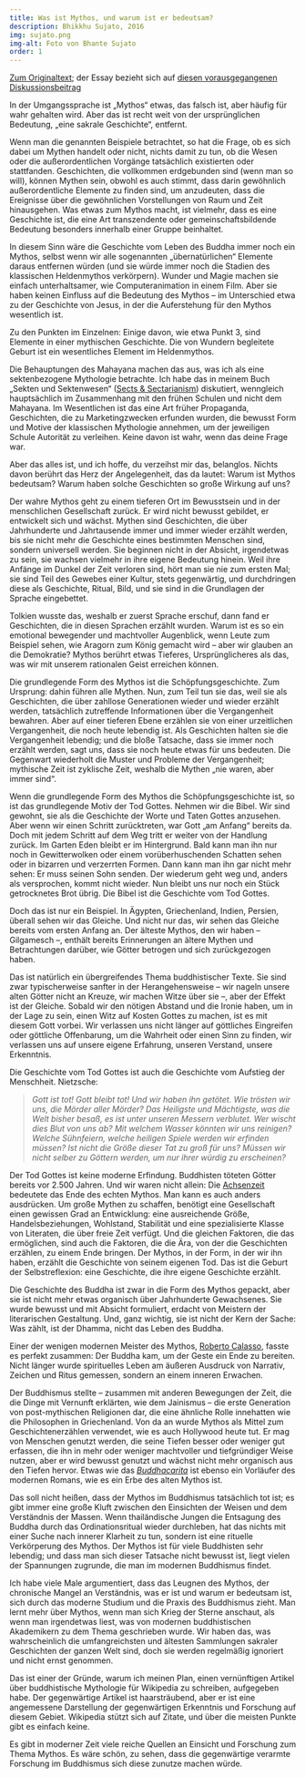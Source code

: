 ```yaml
---
title: Was ist Mythos, und warum ist er bedeutsam?
description: Bhikkhu Sujato, 2016
img: sujato.png
img-alt: Foto von Bhante Sujato
order: 1
---
```


[Zum Originaltext](https://discourse.suttacentral.net/t/what-is-myth-and-why-does-it-matter/3398); der Essay bezieht sich auf [diesen vorausgegangenen Diskussionsbeitrag](https://discourse.suttacentral.net/t/fun-with-buddhist-mythology/3369/10)

In der Umgangssprache ist „Mythos“ etwas, das falsch ist, aber häufig für wahr gehalten wird. Aber das ist recht weit von der ursprünglichen Bedeutung, „eine sakrale Geschichte“, entfernt.

Wenn man die genannten Beispiele betrachtet, so hat die Frage, ob es sich dabei um Mythen handelt oder nicht, nichts damit zu tun, ob die Wesen oder die außerordentlichen Vorgänge tatsächlich existierten oder stattfanden. Geschichten, die vollkommen erdgebunden sind (wenn man so will), können Mythen sein, obwohl es auch stimmt, dass darin gewöhnlich außerordentliche Elemente zu finden sind, um anzudeuten, dass die Ereignisse über die gewöhnlichen Vorstellungen von Raum und Zeit hinausgehen. Was etwas zum Mythos macht, ist vielmehr, dass es eine Geschichte ist, die eine Art transzendente oder gemeinschaftsbildende Bedeutung besonders innerhalb einer Gruppe beinhaltet.

In diesem Sinn wäre die Geschichte vom Leben des Buddha immer noch ein Mythos, selbst wenn wir alle sogenannten „übernatürlichen“ Elemente daraus entfernen würden (und sie würde immer noch die Stadien des klassischen Heldenmythos verkörpern). Wunder und Magie machen sie einfach unterhaltsamer, wie Computeranimation in einem Film. Aber sie haben keinen Einfluss auf die Bedeutung des Mythos – im Unterschied etwa zu der Geschichte von Jesus, in der die Auferstehung für den Mythos wesentlich ist.

Zu den Punkten im Einzelnen: Einige davon, wie etwa Punkt 3, sind Elemente in einer mythischen Geschichte. Die von Wundern begleitete Geburt ist ein wesentliches Element im Heldenmythos.

Die Behauptungen des Mahayana machen das aus, was ich als eine sektenbezogene Mythologie betrachte. Ich habe das in meinem Buch „Sekten und Sektenwesen“ ([Sects & Sectarianism](https://www.lulu.com/search?page=1&q=sujato%2C+sects+%26+sectarianism&adult_audience_rating=00)) diskutiert, wenngleich hauptsächlich im Zusammenhang mit den frühen Schulen und nicht dem Mahayana. Im Wesentlichen ist das eine Art früher Propaganda, Geschichten, die zu Marketingzwecken erfunden wurden, die bewusst Form und Motive der klassischen Mythologie annehmen, um der jeweiligen Schule Autorität zu verleihen. Keine davon ist wahr, wenn das deine Frage war.

Aber das alles ist, und ich hoffe, du verzeihst mir das, belanglos. Nichts davon berührt das Herz der Angelegenheit, das da lautet: Warum ist Mythos bedeutsam? Warum haben solche Geschichten so große Wirkung auf uns?

Der wahre Mythos geht zu einem tieferen Ort im Bewusstsein und in der menschlichen Gesellschaft zurück. Er wird nicht bewusst gebildet, er entwickelt sich und wächst. Mythen sind Geschichten, die über Jahrhunderte und Jahrtausende immer und immer wieder erzählt werden, bis sie nicht mehr die Geschichte eines bestimmten Menschen sind, sondern universell werden. Sie beginnen nicht in der Absicht, irgendetwas zu sein, sie wachsen vielmehr in ihre eigene Bedeutung hinein. Weil ihre Anfänge im Dunkel der Zeit verloren sind, hört man sie nie zum ersten Mal; sie sind Teil des Gewebes einer Kultur, stets gegenwärtig, und durchdringen diese als Geschichte, Ritual, Bild, und sie sind in die Grundlagen der Sprache eingebettet.

Tolkien wusste das, weshalb er zuerst Sprache erschuf, dann fand er Geschichten, die in diesen Sprachen erzählt wurden. Warum ist es so ein emotional bewegender und machtvoller Augenblick, wenn Leute zum Beispiel sehen, wie Aragorn zum König gemacht wird – aber wir glauben an die Demokratie? Mythos berührt etwas Tieferes, Ursprünglicheres als das, was wir mit unserem rationalen Geist erreichen können.

Die grundlegende Form des Mythos ist die Schöpfungsgeschichte. Zum Ursprung: dahin führen alle Mythen. Nun, zum Teil tun sie das, weil sie als Geschichten, die über zahllose Generationen wieder und wieder erzählt werden, tatsächlich zutreffende Informationen über die Vergangenheit bewahren. Aber auf einer tieferen Ebene erzählen sie von einer urzeitlichen Vergangenheit, die noch heute lebendig ist. Als Geschichten halten sie die Vergangenheit lebendig; und die bloße Tatsache, dass sie immer noch erzählt werden, sagt uns, dass sie noch heute etwas für uns bedeuten. Die Gegenwart wiederholt die Muster und Probleme der Vergangenheit; mythische Zeit ist zyklische Zeit, weshalb die Mythen „nie waren, aber immer sind“.

Wenn die grundlegende Form des Mythos die Schöpfungsgeschichte ist, so ist das grundlegende Motiv der Tod Gottes. Nehmen wir die Bibel. Wir sind gewohnt, sie als die Geschichte der Worte und Taten Gottes anzusehen. Aber wenn wir einen Schritt zurücktreten, war Gott „am Anfang“ bereits da. Doch mit jedem Schritt auf dem Weg tritt er weiter von der Handlung zurück. Im Garten Eden bleibt er im Hintergrund. Bald kann man ihn nur noch in Gewitterwolken oder einem vorüberhuschenden Schatten sehen oder in bizarren und verzerrten Formen. Dann kann man ihn gar nicht mehr sehen: Er muss seinen Sohn senden. Der wiederum geht weg und, anders als versprochen, kommt nicht wieder. Nun bleibt uns nur noch ein Stück getrocknetes Brot übrig. Die Bibel ist die Geschichte vom Tod Gottes.

Doch das ist nur ein Beispiel. In Ägypten, Griechenland, Indien, Persien, überall sehen wir das Gleiche. Und nicht nur das, wir sehen das Gleiche bereits vom ersten Anfang an. Der älteste Mythos, den wir haben – Gilgamesch –, enthält bereits Erinnerungen an ältere Mythen und Betrachtungen darüber, wie Götter betrogen und sich zurückgezogen haben.

Das ist natürlich ein übergreifendes Thema buddhistischer Texte. Sie sind zwar typischerweise sanfter in der Herangehensweise – wir nageln unsere alten Götter nicht an Kreuze, wir machen Witze über sie –, aber der Effekt ist der Gleiche. Sobald wir den nötigen Abstand und die Ironie haben, um in der Lage zu sein, einen Witz auf Kosten Gottes zu machen, ist es mit diesem Gott vorbei. Wir verlassen uns nicht länger auf göttliches Eingreifen oder göttliche Offenbarung, um die Wahrheit oder einen Sinn zu finden, wir verlassen uns auf unsere eigene Erfahrung, unseren Verstand, unsere Erkenntnis.

Die Geschichte vom Tod Gottes ist auch die Geschichte vom Aufstieg der Menschheit. Nietzsche:

> *Gott ist tot! Gott bleibt tot! Und wir haben ihn getötet. Wie trösten wir uns, die Mörder aller Mörder? Das Heiligste und Mächtigste, was die Welt bisher besaß, es ist unter unseren Messern verblutet. Wer wischt dies Blut von uns ab? Mit welchem Wasser könnten wir uns reinigen? Welche Sühnfeiern, welche heiligen Spiele werden wir erfinden müssen? Ist nicht die Größe dieser Tat zu groß für uns? Müssen wir nicht selber zu Göttern werden, um nur ihrer würdig zu erscheinen?*

Der Tod Gottes ist keine moderne Erfindung. Buddhisten töteten Götter bereits vor 2.500 Jahren. Und wir waren nicht allein: Die [Achsenzeit](https://de.wikipedia.org/wiki/Achsenzeit) bedeutete das Ende des echten Mythos. Man kann es auch anders ausdrücken. Um große Mythen zu schaffen, benötigt eine Gesellschaft einen gewissen Grad an Entwicklung: eine ausreichende Größe, Handelsbeziehungen, Wohlstand, Stabilität und eine spezialisierte Klasse von Literaten, die über freie Zeit verfügt. Und die gleichen Faktoren, die das ermöglichen, sind auch die Faktoren, die die Ära, von der die Geschichten erzählen, zu einem Ende bringen. Der Mythos, in der Form, in der wir ihn haben, erzählt die Geschichte von seinem eigenen Tod. Das ist die Geburt der Selbstreflexion: eine Geschichte, die ihre eigene Geschichte erzählt.

Die Geschichte des Buddha ist zwar in die Form des Mythos gepackt, aber sie ist nicht mehr etwas organisch über Jahrhunderte Gewachsenes. Sie wurde bewusst und mit Absicht formuliert, erdacht von Meistern der literarischen Gestaltung. Und, ganz wichtig, sie ist nicht der Kern der Sache: Was zählt, ist der Dhamma, nicht das Leben des Buddha.

Einer der wenigen modernen Meister des Mythos, [Roberto Calasso](https://de.wikipedia.org/wiki/Roberto_Calasso), fasste es perfekt zusammen: Der Buddha kam, um der Geste ein Ende zu bereiten. Nicht länger wurde spirituelles Leben am äußeren Ausdruck von Narrativ, Zeichen und Ritus gemessen, sondern an einem inneren Erwachen.

Der Buddhismus stellte – zusammen mit anderen Bewegungen der Zeit, die die Dinge mit Vernunft erklärten, wie dem Jainismus – die erste Generation von post-mythischen Religionen dar, die eine ähnliche Rolle innehatten wie die Philosophen in Griechenland. Von da an wurde Mythos als Mittel zum Geschichtenerzählen verwendet, wie es auch Hollywood heute tut. Er mag von Menschen genutzt werden, die seine Tiefen besser oder weniger gut erfassen, die ihn in mehr oder weniger machtvoller und tiefgründiger Weise nutzen, aber er wird bewusst genutzt und wächst nicht mehr organisch aus den Tiefen hervor. Etwas wie das [*Buddhacarita*](https://en.wikipedia.org/wiki/Buddhacharita) ist ebenso ein Vorläufer des modernen Romans, wie es ein Erbe des alten Mythos ist.

Das soll nicht heißen, dass der Mythos im Buddhismus tatsächlich tot ist; es gibt immer eine große Kluft zwischen den Einsichten der Weisen und dem Verständnis der Massen. Wenn thailändische Jungen die Entsagung des Buddha durch das Ordinationsritual wieder durchleben, hat das nichts mit einer Suche nach innerer Klarheit zu tun, sondern ist eine rituelle Verkörperung des Mythos. Der Mythos ist für viele Buddhisten sehr lebendig; und dass man sich dieser Tatsache nicht bewusst ist, liegt vielen der Spannungen zugrunde, die man im modernen Buddhismus findet.

Ich habe viele Male argumentiert, dass das Leugnen des Mythos, der chronische Mangel an Verständnis, was er ist und warum er bedeutsam ist, sich durch das moderne Studium und die Praxis des Buddhismus zieht. Man lernt mehr über Mythos, wenn man sich Krieg der Sterne anschaut, als wenn man irgendetwas liest, was von modernen buddhistischen Akademikern zu dem Thema geschrieben wurde. Wir haben das, was wahrscheinlich die umfangreichsten und ältesten Sammlungen sakraler Geschichten der ganzen Welt sind, doch sie werden regelmäßig ignoriert und nicht ernst genommen.

Das ist einer der Gründe, warum ich meinen Plan, einen vernünftigen Artikel über buddhistische Mythologie für Wikipedia zu schreiben, aufgegeben habe. Der gegenwärtige Artikel ist haarsträubend, aber er ist eine angemessene Darstellung der gegenwärtigen Erkenntnis und Forschung auf diesem Gebiet. Wikipedia stützt sich auf Zitate, und über die meisten Punkte gibt es einfach keine.

Es gibt in moderner Zeit viele reiche Quellen an Einsicht und Forschung zum Thema Mythos. Es wäre schön, zu sehen, dass die gegenwärtige verarmte Forschung im Buddhismus sich diese zunutze machen würde.
